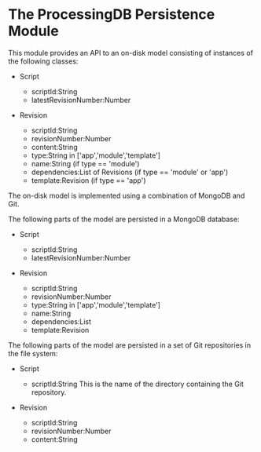 # The ProcessingDB Persistence Module

This module provides an API to an on-disk model consisting of instances of the following classes:

 - Script
   - scriptId:String
   - latestRevisionNumber:Number

 - Revision
   - scriptId:String
   - revisionNumber:Number
   - content:String
   - type:String in ['app','module','template']
   - name:String (if type == 'module')
   - dependencies:List of Revisions (if type == 'module' or 'app')
   - template:Revision (if type == 'app')

The on-disk model is implemented using a combination of MongoDB and Git.

The following parts of the model are persisted in a MongoDB database:

 - Script
   - scriptId:String
   - latestRevisionNumber:Number

 - Revision
   - scriptId:String
   - revisionNumber:Number
   - type:String in ['app','module','template']
   - name:String
   - dependencies:List<Revision>
   - template:Revision

The following parts of the model are persisted in a set of Git repositories in the file system:

 - Script
   - scriptId:String This is the name of the directory containing the Git repository.

 - Revision
   - scriptId:String
   - revisionNumber:Number
   - content:String